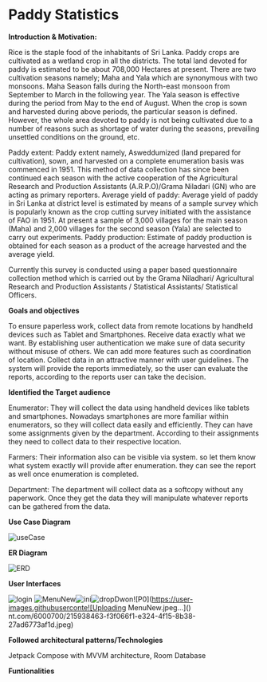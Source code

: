 # Paddy Statistics



**Introduction & Motivation:**

Rice is the staple food of the inhabitants of Sri Lanka. Paddy crops are cultivated as a wetland crop in all the districts. The total land devoted for paddy is estimated to be about 708,000 Hectares at present. There are two cultivation seasons namely; Maha and Yala which are synonymous with two monsoons. Maha Season falls during the North-east monsoon from September to March in the following year. The Yala season is effective during the period from May to the end of August. When the crop is sown and harvested during above periods, the particular season is defined. However, the whole area devoted to paddy is not being cultivated due to a number of reasons such as shortage of water during the seasons, prevailing unsettled conditions on the ground, etc. 

Paddy extent: Paddy extent namely, Asweddumized (land prepared for cultivation), sown, and harvested on a complete enumeration basis was commenced in 1951. This method of data collection has since been continued each season with the active cooperation of the Agricultural Research and Production Assistants (A.R.P.O)/Grama Niladari (GN) who are acting as primary reporters.
Average yield of paddy: Average yield of paddy in Sri Lanka at district level is estimated by means of a sample survey which is popularly known as the crop cutting survey initiated with the assistance of FAO in 1951. At present a sample of 3,000 villages for the main season (Maha) and 2,000 villages for the second season (Yala) are selected to carry out experiments.
Paddy production: Estimate of paddy production is obtained for each season as a product of the acreage harvested and the average yield.

Currently this survey is conducted using a paper based questionnaire collection method which is carried out by the Grama Niladhari/ Agricultural Research and Production Assistants / Statistical Assistants/ Statistical Officers.

**Goals and objectives**

To ensure paperless work, collect data from remote locations by handheld devices such as Tablet and Smartphones.
Receive data exactly what we want.
By establishing user authentication we make sure of data security without misuse of others.
We can add more features such as coordination of location.
Collect data in an attractive manner with user guidelines.
The system will provide the reports immediately, so the user can evaluate the reports, according to the reports user can take the decision.

**Identified the Target audience**

Enumerator: They will collect the data using handheld devices like tablets and smartphones. Nowadays smartphones are more familiar within enumerators, so they will collect data easily and efficiently. They can have some assignments given by the department. According to their assignments they need to collect data to their respective location.

Farmers: Their information also can be visible via system. so let them know what system exactly will provide after enumeration. they can see the report as well once enumeration is completed.

Department: The department will collect data as a softcopy without any paperwork. Once they get the data they will manipulate whatever reports can be gathered from the data.

**Use Case Diagram**

![useCase](https://user-images.githubusercontent.com/6000700/215914255-d3d30b2e-eff8-45a2-ab4f-b4c2250d613a.JPG)


**ER Diagram**

![ERD](https://user-images.githubusercontent.com/6000700/215913981-f8d8c5bb-50b0-4ff4-9d18-814acd52b351.JPG)


**User Interfaces**

![login](https://user-images.githubusercontent.com/6000700/215913201-5f2cf77e-fea8-47df-b309-ce4ca8918b0c.JPG)   ![MenuNew](https://user-images.githubusercontent.com/6000700/215938719-b2f0364e-c9e8-401b-81d4-a90062ec9a49.jpeg)![ini](https://user-images.githubusercontent.com/6000700/215913289-49cfe24f-d63a-4a2e-b526-e35b55ba4346.JPG)![dropDwon](https://user-images.githubusercontent.com/6000700/215913314-f33880c6-c8e2-4bd4-bffb-76291a507e85.JPG)![P0](https://user-images.githubuserconte![Uploading MenuNew.jpeg…]()
nt.com/6000700/215938463-f3f066f1-e324-4f15-8b38-27ad6773af1d.jpeg)


**Followed architectural patterns/Technologies**

Jetpack Compose with MVVM architecture, Room Database

**Funtionalities**
